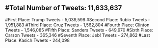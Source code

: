 #Total Number of Tweets: 11,633,637 
---
#First Place: Trump Tweets - 5,039,598
#Second Place: Rubio Tweets - 1,951,883
#Third Place: Cruz Tweets - 1,562,804
#Fourth Place: Clinton Tweets - 1,546,085
#Fifth Place: Sanders Tweets - 649,970
#Sixth Place: Carson Tweets - 365,346
#Seventh Place: Jeb! Tweets - 274,862
#Last Place: Kasich Tweets - 244,098
